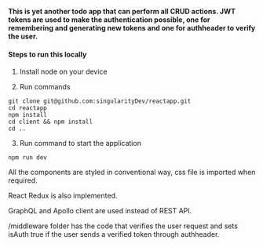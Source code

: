 **This is yet another todo app that can perform all CRUD actions. JWT tokens are used to make the authentication possible, one for remembering and generating new tokens and one for authheader to verify the user.**

#### Steps to run this locally

1. Install node on your device

2. Run commands

```
git clone git@github.com:singularityDev/reactapp.git
cd reactapp
npm install
cd client && npm install
cd ..
```

3. Run command to start the application

`npm run dev`

All the components are styled in conventional way, css file is imported when required.

React Redux is also implemented.

GraphQL and Apollo client are used instead of REST API.

/middleware folder has the code that verifies the user request and sets isAuth true if the user sends a verified token through authheader.
